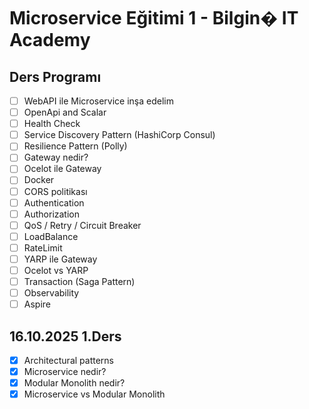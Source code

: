 ﻿# Microservice Eğitimi 1 - Bilgin� IT Academy

## Ders Programı
- [ ] WebAPI ile Microservice inşa edelim
- [ ] OpenApi and Scalar
- [ ] Health Check
- [ ] Service Discovery Pattern (HashiCorp Consul)
- [ ] Resilience Pattern (Polly)
- [ ] Gateway nedir?
- [ ] Ocelot ile Gateway
- [ ] Docker
- [ ] CORS politikası
- [ ] Authentication
- [ ] Authorization
- [ ] QoS / Retry / Circuit Breaker
- [ ] LoadBalance
- [ ] RateLimit
- [ ] YARP ile Gateway
- [ ] Ocelot vs YARP
- [ ] Transaction (Saga Pattern)
- [ ] Observability
- [ ] Aspire

## 16.10.2025 1.Ders
- [x] Architectural patterns
- [x] Microservice nedir?
- [x] Modular Monolith nedir?
- [x] Microservice vs Modular Monolith